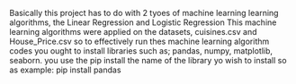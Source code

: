 Basically this project has to do with 2 tyoes of machine learning learning algorithms, the Linear Regression and Logistic Regression
This machine learning algorithms were applied on the datasets, cuisines.csv and House_Price.csv
so to effectively run thes machine learning algorithm codes you ought to install libraries such as; 
pandas, numpy, matplotlib, seaborn.
you use the pip install the name of the library yo wish to install
so as example: pip install pandas
